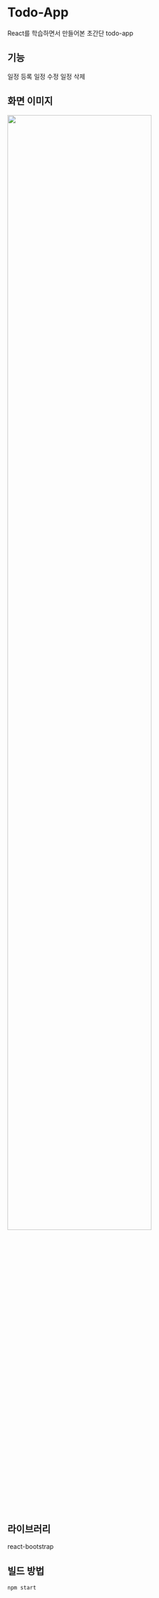 # Todo-App
React를 학습하면서 만들어본 초간단 todo-app

## 기능
일정 등록
일정 수정
일정 삭제


## 화면 이미지
<img width="80%" src="https://user-images.githubusercontent.com/21376061/220573937-31905569-72a2-4d43-aef9-411c036f7020.png"/>

## 라이브러리
react-bootstrap

## 빌드 방법
```
npm start
```

